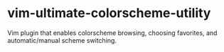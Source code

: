 vim-ultimate-colorscheme-utility
================================

Vim plugin that enables colorscheme browsing, choosing favorites, and automatic/manual scheme switching.
